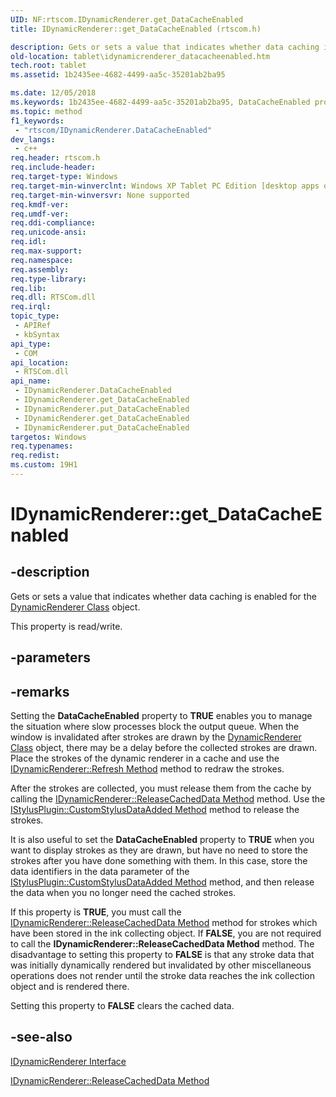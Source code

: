 ```yaml
---
UID: NF:rtscom.IDynamicRenderer.get_DataCacheEnabled
title: IDynamicRenderer::get_DataCacheEnabled (rtscom.h)

description: Gets or sets a value that indicates whether data caching is enabled for the DynamicRenderer Class object.
old-location: tablet\idynamicrenderer_datacacheenabled.htm
tech.root: tablet
ms.assetid: 1b2435ee-4682-4499-aa5c-35201ab2ba95

ms.date: 12/05/2018
ms.keywords: 1b2435ee-4682-4499-aa5c-35201ab2ba95, DataCacheEnabled property [Tablet PC], DataCacheEnabled property [Tablet PC],IDynamicRenderer interface, IDynamicRenderer interface [Tablet PC],DataCacheEnabled property, IDynamicRenderer.DataCacheEnabled, IDynamicRenderer.get_DataCacheEnabled, IDynamicRenderer.put_DataCacheEnabled, IDynamicRenderer::DataCacheEnabled, IDynamicRenderer::get_DataCacheEnabled, IDynamicRenderer::put_DataCacheEnabled, get_DataCacheEnabled, rtscom/IDynamicRenderer::DataCacheEnabled, rtscom/IDynamicRenderer::get_DataCacheEnabled, rtscom/IDynamicRenderer::put_DataCacheEnabled, tablet.idynamicrenderer_datacacheenabled
ms.topic: method
f1_keywords: 
 - "rtscom/IDynamicRenderer.DataCacheEnabled"
dev_langs:
 - c++
req.header: rtscom.h
req.include-header: 
req.target-type: Windows
req.target-min-winverclnt: Windows XP Tablet PC Edition [desktop apps only]
req.target-min-winversvr: None supported
req.kmdf-ver: 
req.umdf-ver: 
req.ddi-compliance: 
req.unicode-ansi: 
req.idl: 
req.max-support: 
req.namespace: 
req.assembly: 
req.type-library: 
req.lib: 
req.dll: RTSCom.dll
req.irql: 
topic_type:
 - APIRef
 - kbSyntax
api_type:
 - COM
api_location:
 - RTSCom.dll
api_name:
 - IDynamicRenderer.DataCacheEnabled
 - IDynamicRenderer.get_DataCacheEnabled
 - IDynamicRenderer.put_DataCacheEnabled
 - IDynamicRenderer.get_DataCacheEnabled
 - IDynamicRenderer.put_DataCacheEnabled
targetos: Windows
req.typenames: 
req.redist: 
ms.custom: 19H1
---
```


# IDynamicRenderer::get_DataCacheEnabled


## -description



Gets or sets a value that indicates whether data caching is enabled for the <a href="https://docs.microsoft.com/previous-versions/windows/desktop/legacy/ms701168(v=vs.85)">DynamicRenderer Class</a> object.



This property is read/write.


## -parameters


## -remarks



Setting the <b>DataCacheEnabled</b> property to <b>TRUE</b> enables you to manage the situation where slow processes block the output queue. When the window is invalidated after strokes are drawn by the <a href="https://docs.microsoft.com/previous-versions/windows/desktop/legacy/ms701168(v=vs.85)">DynamicRenderer Class</a> object, there may be a delay before the collected strokes are drawn. Place the strokes of the dynamic renderer in a cache and use the <a href="https://docs.microsoft.com/windows/desktop/api/rtscom/nf-rtscom-idynamicrenderer-refresh">IDynamicRenderer::Refresh Method</a> method to redraw the strokes.

After the strokes are collected, you must release them from the cache by calling the <a href="https://docs.microsoft.com/windows/desktop/api/rtscom/nf-rtscom-idynamicrenderer-releasecacheddata">IDynamicRenderer::ReleaseCachedData Method</a> method. Use the <a href="https://docs.microsoft.com/windows/desktop/api/rtscom/nf-rtscom-istylusplugin-customstylusdataadded">IStylusPlugin::CustomStylusDataAdded Method</a> method to release the strokes.

It is also useful to set the <b>DataCacheEnabled</b> property to <b>TRUE</b> when you want to display strokes as they are drawn, but have no need to store the strokes after you have done something with them. In this case, store the data identifiers in the data parameter of the <a href="https://docs.microsoft.com/windows/desktop/api/rtscom/nf-rtscom-istylusplugin-customstylusdataadded">IStylusPlugin::CustomStylusDataAdded Method</a> method, and then release the data when you no longer need the cached strokes.

If this property is <b>TRUE</b>, you must call the <a href="https://docs.microsoft.com/windows/desktop/api/rtscom/nf-rtscom-idynamicrenderer-releasecacheddata">IDynamicRenderer::ReleaseCachedData Method</a> method for strokes which have been stored in the ink collecting object. If <b>FALSE</b>, you are not required to call the <b>IDynamicRenderer::ReleaseCachedData Method</b> method. The disadvantage to setting this property to <b>FALSE</b> is that any stroke data that was initially dynamically rendered but invalidated by other miscellaneous operations does not render until the stroke data reaches the ink collection object and is rendered there.

Setting this property to <b>FALSE</b> clears the cached data.




## -see-also




<a href="https://docs.microsoft.com/windows/desktop/api/rtscom/nn-rtscom-idynamicrenderer">IDynamicRenderer Interface</a>



<a href="https://docs.microsoft.com/windows/desktop/api/rtscom/nf-rtscom-idynamicrenderer-releasecacheddata">IDynamicRenderer::ReleaseCachedData Method</a>
 

 

